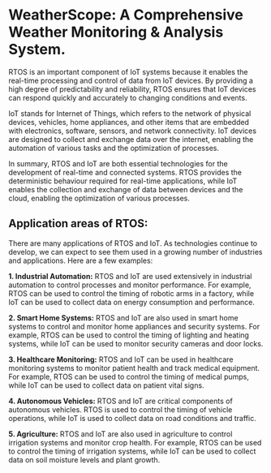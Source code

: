 # **WeatherScope: A Comprehensive Weather Monitoring & Analysis System.**
RTOS is an important component of IoT systems because it enables the real-time processing and control of data from IoT devices. 
By providing a high degree of predictability and reliability, RTOS ensures that IoT devices can respond quickly and accurately to changing conditions and events.

IoT stands for Internet of Things, which refers to the network of physical devices, vehicles, home appliances, and other items that are embedded with electronics, software, sensors, and network connectivity. IoT devices are designed to collect and exchange data over the internet, enabling the automation of various tasks and the optimization of processes.

In summary, RTOS and IoT are both essential technologies for the development of real-time and connected systems. 
RTOS provides the deterministic behaviour required for real-time applications, while IoT enables the collection and exchange of data between devices and the cloud, enabling the optimization of various processes.

## **Application areas of RTOS:**
There are many applications of RTOS and IoT. As technologies continue to develop, we can expect to see them used in a growing number of industries and applications. Here are a few examples:

**1. Industrial Automation:** RTOS and IoT are used extensively in industrial automation to control processes and monitor performance. For example, RTOS can be used to control the timing of robotic arms in a factory, while IoT can be used to collect data on energy consumption and performance.

**2. Smart Home Systems:** RTOS and IoT are also used in smart home systems to control and monitor home appliances and security systems. For example, RTOS can be used to control the timing of lighting and heating systems, while IoT can be used to monitor security cameras and door locks.

**3. Healthcare Monitoring:** RTOS and IoT can be used in healthcare monitoring systems to monitor patient health and track medical equipment. For example, RTOS can be used to control the timing of medical pumps, while IoT can be used to collect data on patient vital signs.

**4. Autonomous Vehicles:** RTOS and IoT are critical components of autonomous vehicles. RTOS is used to control the timing of vehicle 
operations, while IoT is used to collect data on road conditions and traffic.

**5. Agriculture:** RTOS and IoT are also used in agriculture to control irrigation systems and monitor crop health. For example, RTOS can be used to control the timing of irrigation systems, while IoT can be used to collect data on soil moisture levels and plant growth.
